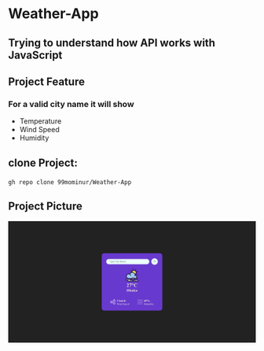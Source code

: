 # Weather-App

## Trying to understand how API works with JavaScript

## Project Feature

### For a valid city name it will show 
- Temperature
- Wind Speed
- Humidity


## clone Project:
`gh repo clone 99mominur/Weather-App`

## Project Picture

![Image of my Weather App](./images/Weather-App.png)
